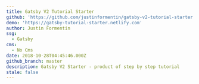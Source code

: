 ```yaml
---
title: Gatsby V2 Tutorial Starter
github: 'https://github.com/justinformentin/gatsby-v2-tutorial-starter'
demo: 'https://gatsby-tutorial-starter.netlify.com'
author: Justin Formentin
ssg:
  - Gatsby
cms:
  - No Cms
date: 2018-10-28T04:45:46.000Z
github_branch: master
description: Gatsby V2 Starter - product of step by step tutorial
stale: false
---
```

